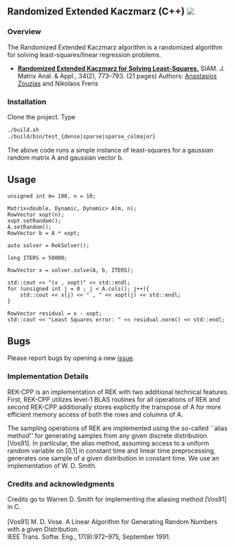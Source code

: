 ## Randomized Extended Kaczmarz (C++) <img src="https://travis-ci.org/zouzias/REK-CPP.svg?branch=master"/>

### Overview 
The Randomized Extended Kaczmarz algorithm is a randomized algorithm for solving least-squares/linear regression problems.

- [<b>Randomized Extended Kaczmarz for Solving Least-Squares.</b>](http://dx.doi.org/10.1137/120889897)
SIAM. J. Matrix Anal. & Appl., 34(2), 773–793. (21 pages) 
Authors: [Anastasios Zouzias](https://github.com/zouzias) and Nikolaos Freris 

### Installation

Clone the project. Type

```bash
./build.sh
./build/bin/test_{dense|sparse|sparse_colmajor}
```

The above code runs a simple instance of least-squares for a gaussian random matrix A and gaussian vector b.

## Usage

```
unsigned int m= 100, n = 10;

Matrix<double, Dynamic, Dynamic> A(m, n);
RowVector xopt(n);
xopt.setRandom();
A.setRandom();
RowVector b = A * xopt;

auto solver = RekSolver();

long ITERS = 50000;

RowVector x = solver.solve(A, b, ITERS);

std::cout << "(x , xopt)" << std::endl;
for (unsigned int j = 0 ; j < A.cols(); j++){
    std::cout << x(j) << " , " << xopt(j) << std::endl;
}

RowVector residual = x - xopt;
std::cout << "Least Squares error: " << residual.norm() << std::endl;
```

## Bugs
Please report bugs by opening a new [issue](https://github.com/zouzias/REK-CPP/issues/new).

### Implementation Details
REK-CPP is an implementation of REK with two additional technical features. First, REK-CPP utilizes level-1 BLAS routines for 
all operations of REK and second REK-CPP additionally stores explicitly the transpose of A for more efficient
memory access of both the rows and columns of A. 

The sampling operations of REK are implemented using the so-called ``alias method'' for generating samples 
from any given discrete distribution [Vos91]. In particular, the alias method, assuming access 
to a uniform random variable on [0,1] in constant time and linear time preprocessing, generates one sample
of a given distribution in constant time. We use an implementation of W. D. Smith.

### Credits and acknowledgments

Credits go to Warren D. Smith for implementing the aliasing method [Vos91] in C.
<br><br>
[Vos91] M. D. Vose. A Linear Algorithm for Generating Random Numbers with a given Distribution. 
<br>
IEEE Trans. Softw. Eng., 17(9):972–975, September 1991.
